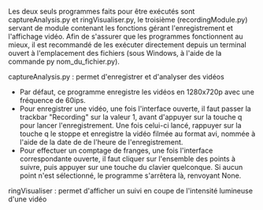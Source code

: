 Les deux seuls programmes faits pour être exécutés sont captureAnalysis.py et ringVisualiser.py, le troisième (recordingModule.py) servant de module contenant les fonctions gérant l'enregistrement et l'affichage vidéo. 
Afin de s'assurer que les programmes fonctionnent au mieux, il est recommandé de les exécuter directement depuis un terminal ouvert à l'emplacement des fichiers (sous Windows, à l'aide de la commande py nom_du_fichier.py). 

captureAnalysis.py : permet d'enregistrer et d'analyser des vidéos
  - Par défaut, ce programme enregistre les vidéos en 1280x720p avec une fréquence de 60ips.
  - Pour enregistrer une vidéo, une fois l'interface ouverte, il faut passer la trackbar "Recording" sur la valeur 1, avant d'appuyer sur la touche q pour lancer l'enregistrement. Une fois celui-ci lancé, rappuyer sur la touche q le stoppe et enregistre la vidéo filmée au format avi, nommée à l'aide de la date de de l'heure de l'enregistrement.
  - Pour effectuer un comptage de franges, une fois l'interface correspondante ouverte, il faut cliquer sur l'ensemble des points à suivre, puis appuyer sur une touche du clavier quelconque. Si aucun point n'est sélectionné, le programme s'arrêtera là, renvoyant None.

ringVisualiser : permet d'afficher un suivi en coupe de l'intensité lumineuse d'une vidéo 
